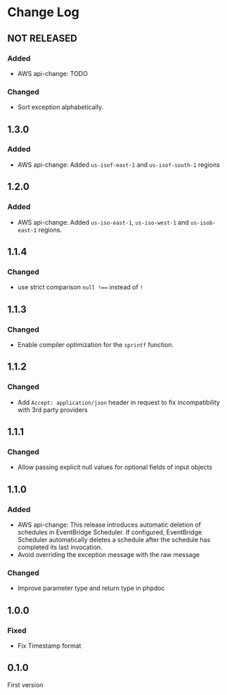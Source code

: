 # Change Log

## NOT RELEASED

### Added

- AWS api-change: TODO

### Changed

- Sort exception alphabetically.

## 1.3.0

### Added

- AWS api-change: Added `us-isof-east-1`  and `us-isof-south-1` regions

## 1.2.0

### Added

- AWS api-change: Added `us-iso-east-1`, `us-iso-west-1` and `us-isob-east-1` regions.

## 1.1.4

### Changed

- use strict comparison `null !==` instead of `!`

## 1.1.3

### Changed

- Enable compiler optimization for the `sprintf` function.

## 1.1.2

### Changed

- Add `Accept: application/json` header in request to fix incompatibility with 3rd party providers

## 1.1.1

### Changed

- Allow passing explicit null values for optional fields of input objects

## 1.1.0

### Added

- AWS api-change: This release introduces automatic deletion of schedules in EventBridge Scheduler. If configured, EventBridge Scheduler automatically deletes a schedule after the schedule has completed its last invocation.
- Avoid overriding the exception message with the raw message

### Changed

- Improve parameter type and return type in phpdoc

## 1.0.0

### Fixed

- Fix Timestamp format

## 0.1.0

First version
